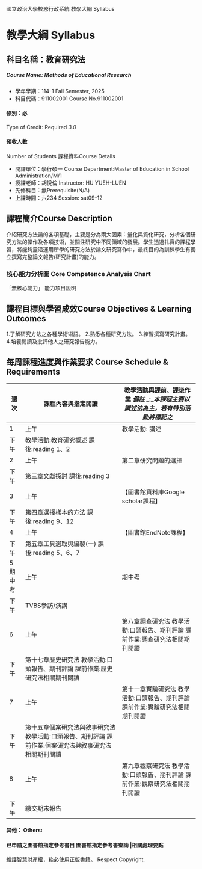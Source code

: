 國立政治大學校務行政系統 教學大綱 Syllabus
# 教學大綱 Syllabus
##  科目名稱：教育研究法 
#####  Course Name: Methods of Educational Research
  * 學年學期：114-1 Fall Semester, 2025 
  * 科目代碼：911002001 Course No.911002001
#### 修別：必
Type of Credit: Required 
_3.0_
#### 預收人數
Number of Students
課程資料Course Details
  * 開課單位：學行碩一 Course Department:Master of Education in School Administration/M/1 
  * 授課老師：胡悅倫 Instructor: HU YUEH-LUEN 
  * 先修科目：無Prerequisite(N/A)
  * 上課時間：六234 Session: sat09-12
##  課程簡介Course Description
介紹研究方法論的各項基礎，主要是分為兩大因素：量化與質化研究，分析各個研究方法的操作及各項技術，並關注研究中不同領域的發展。學生透過扎實的課程學習，將能夠靈活運用所學的研究方法於論文研究寫作中，最終目的為訓練學生有獨立撰寫完整論文報告(研究計畫)的能力。
###  核心能力分析圖 Core Competence Analysis Chart
「無核心能力」 
能力項目說明
##  課程目標與學習成效Course Objectives & Learning Outcomes 
1.了解研究方法之各種學術術語。
2.熟悉各種研究方法。
3.練習撰寫研究計畫。
4.培養閱讀及批評他人之研究報告能力。
##  每周課程進度與作業要求 Course Schedule & Requirements
週次 |  課程內容與指定閱讀 |  教學活動與課前、課後作業 _備註_ _:__本課程主要以講述法為主，若有特別活動將標記之_  
---|---|---  
1 |  上午 |  教學活動: 講述  
下午 |  教學活動:教育研究概述 課後:reading 1、2  
2 |  上午 |  第二章研究問題的選擇  
下午 |  第三章文獻探討 課後:reading 3  
3 |  上午 |  【圖書館資料庫Google scholar課程】  
下午 |  第四章選擇樣本的方法 課後:reading 9、12  
4 |  上午 |  【圖書館EndNote課程】  
下午 |  第五章工具選取與編製(一) 課後:reading 5、6、7  
5 期中考 |  上午 |  期中考  
下午 |  TVBS參訪/演講  
6 |  上午 |  第八章調查研究法 教學活動:口頭報告、期刊評論 課前作業:調查研究法相關期刊閱讀  
下午 |  第十七章歷史研究法 教學活動:口頭報告、期刊評論 課前作業:歷史研究法相關期刊閱讀  
7 |  上午 |  第十一章實驗研究法 教學活動:口頭報告、期刊評論 課前作業:實驗研究法相關期刊閱讀  
下午 |  第十五章個案研究法與敘事研究法 教學活動:口頭報告、期刊評論 課前作業:個案研究法與敘事研究法相關期刊閱讀  
8 |  上午 |  第九章觀察研究法 教學活動:口頭報告、期刊評論 課前作業:觀察研究法相關期刊閱讀  
下午 |  繳交期末報告  
####  其他： Others:
####  已申請之圖書館指定參考書目  圖書館指定參考書查詢 |相關處理要點
維護智慧財產權，務必使用正版書籍。 Respect Copyright.